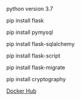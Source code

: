 python version 3.7

pip install flask

pip install pymysql

pip install flask-sqlalchemy

pip install flask-script

pip install flask-migrate

pip install cryptography

[Docker Hub](https://cloud.docker.com/repository/registry-1.docker.io/ramadepo/restaurant-shuffle)
